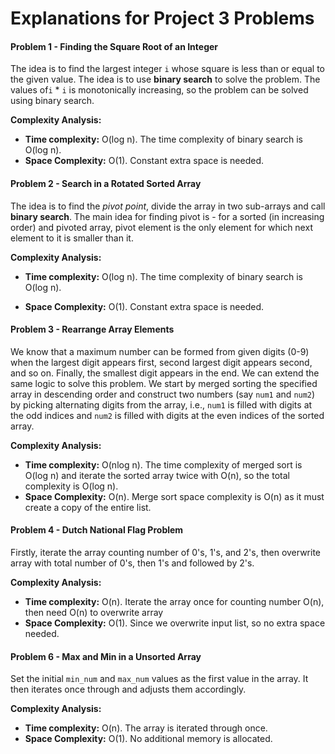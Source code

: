 # Explanations for Project 3 Problems

#### Problem 1 - Finding the Square Root of an Integer

The idea is to find the largest integer `i​` whose square is less than or equal to the given value. The idea is to use **binary search** to solve the problem. The values of ​`i` * `i​` is monotonically increasing, so the problem can be solved using binary search.

**Complexity Analysis:**

- **Time complexity:** O(log n).
  The time complexity of binary search is O(log n).
- **Space Complexity:** O(1).
  Constant extra space is needed.



#### Problem 2 - Search in a Rotated Sorted Array

The idea is to find the *pivot point*, divide the array in two sub-arrays and call **binary search**.
The main idea for finding pivot is - for a sorted (in increasing order) and pivoted array, pivot element is the only element for which next element to it is smaller than it.

**Complexity Analysis:**

- **Time complexity:** O(log n).
  The time complexity of binary search is O(log n).

- **Space Complexity:** O(1).
  Constant extra space is needed.

  

#### Problem 3 - Rearrange Array Elements

We know that a maximum number can be formed from given digits (0-9) when the largest digit appears first, second largest digit appears second, and so on. Finally, the smallest digit appears in the end. We can extend the same logic to solve this problem. We start by merged sorting the specified array in descending order and construct two numbers (say `num1` and `num2`) by picking alternating digits from the array, i.e., `num1` is filled with digits at the odd indices and `num2` is filled with digits at the even indices of the sorted array. 

**Complexity Analysis:**

- **Time complexity:** O(nlog n).
  The time complexity of merged sort is O(log n) and iterate the sorted array twice with O(n), so the total complexity is O(log n).
- **Space Complexity:** O(n).
  Merge sort space complexity is O(n) as it must create a copy of the entire list.



#### Problem 4 - Dutch National Flag Problem

Firstly, iterate the array counting number of 0's, 1's, and 2's, then overwrite array with total number of 0's, then 1's and followed by 2's.

**Complexity Analysis:**

- **Time complexity:** O(n).
  Iterate the array once for counting number O(n), then need O(n) to overwrite array
- **Space Complexity:** O(1).
  Since we overwrite input list, so no extra space needed. 



#### Problem 6 - Max and Min in a Unsorted Array

Set the initial `min_num` and `max_num` values as the first value in the array. It then iterates once through and adjusts them accordingly.

**Complexity Analysis:**

- **Time complexity:** O(n).
  The array is iterated through once.
- **Space Complexity:** O(1).
  No additional memory is allocated.



